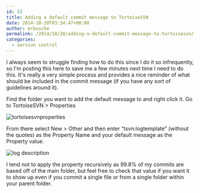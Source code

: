 ```yaml
---
id: 53
title: Adding a default commit message to TortoiseSVN
date: 2014-10-20T03:34:47+00:00
author: mrbusche
permalink: /2014/10/20/adding-a-default-commit-message-to-tortoisesvn/
categories:
  - version control
---
```


I always seem to struggle finding how to do this since I do it so infrequently, so I'm posting this here to save me a few minutes next time I need to do this. It's really a very simple process and provides a nice reminder of what should be included in the commit message (if you have any sort of guidelines around it).

Find the folder you want to add the default message to and right click it. Go to TortoiseSVN > Properties

 <img src="/images/2015/05/tortoisesvnproperties.png" alt="tortoisesvnproperties" />

From there select New > Other and then enter &#8220;tsvn:logtemplate&#8221; (without the quotes) as the Property Name and your default message as the Property value.

 <img src="/images/2015/05/log-description.png" alt="log description" />

I tend not to apply the property recursively as 99.8% of my commits are based off of the main folder, but feel free to check that value if you want it to show up even if you commit a single file or from a single folder within your parent folder.
